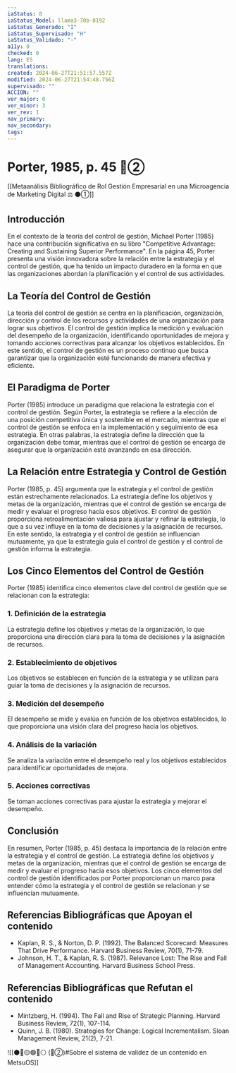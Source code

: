 ```yaml
---
iaStatus: 8
iaStatus_Model: llama3-70b-8192
iaStatus_Generado: "I"
iaStatus_Supervisado: "H"
iaStatus_Validado: "-"
a11y: 0
checked: 0
lang: ES
translations: 
created: 2024-06-27T21:51:57.557Z
modified: 2024-06-27T21:54:48.756Z
supervisado: ""
ACCION: ""
ver_major: 0
ver_minor: 3
ver_rev: 1
nav_primary: 
nav_secondary: 
tags:
---
```

# Porter, 1985, p. 45 🔴②

[[Metaanálisis Bibliográfico de Rol Gestión Empresarial en una Microagencia de Marketing Digital ⚖️ ⚫①]]

## Introducción

En el contexto de la teoría del control de gestión, Michael Porter (1985) hace una contribución significativa en su libro "Competitive Advantage: Creating and Sustaining Superior Performance". En la página 45, Porter presenta una visión innovadora sobre la relación entre la estrategia y el control de gestión, que ha tenido un impacto duradero en la forma en que las organizaciones abordan la planificación y el control de sus actividades.

## La Teoría del Control de Gestión

La teoría del control de gestión se centra en la planificación, organización, dirección y control de los recursos y actividades de una organización para lograr sus objetivos. El control de gestión implica la medición y evaluación del desempeño de la organización, identificando oportunidades de mejora y tomando acciones correctivas para alcanzar los objetivos establecidos. En este sentido, el control de gestión es un proceso continuo que busca garantizar que la organización esté funcionando de manera efectiva y eficiente.

## El Paradigma de Porter

Porter (1985) introduce un paradigma que relaciona la estrategia con el control de gestión. Según Porter, la estrategia se refiere a la elección de una posición competitiva única y sostenible en el mercado, mientras que el control de gestión se enfoca en la implementación y seguimiento de esa estrategia. En otras palabras, la estrategia define la dirección que la organización debe tomar, mientras que el control de gestión se encarga de asegurar que la organización esté avanzando en esa dirección.

## La Relación entre Estrategia y Control de Gestión

Porter (1985, p. 45) argumenta que la estrategia y el control de gestión están estrechamente relacionados. La estrategia define los objetivos y metas de la organización, mientras que el control de gestión se encarga de medir y evaluar el progreso hacia esos objetivos. El control de gestión proporciona retroalimentación valiosa para ajustar y refinar la estrategia, lo que a su vez influye en la toma de decisiones y la asignación de recursos. En este sentido, la estrategia y el control de gestión se influencian mutuamente, ya que la estrategia guía el control de gestión y el control de gestión informa la estrategia.

## Los Cinco Elementos del Control de Gestión

Porter (1985) identifica cinco elementos clave del control de gestión que se relacionan con la estrategia:

### 1. Definición de la estrategia

La estrategia define los objetivos y metas de la organización, lo que proporciona una dirección clara para la toma de decisiones y la asignación de recursos.

### 2. Establecimiento de objetivos

Los objetivos se establecen en función de la estrategia y se utilizan para guiar la toma de decisiones y la asignación de recursos.

### 3. Medición del desempeño

El desempeño se mide y evalúa en función de los objetivos establecidos, lo que proporciona una visión clara del progreso hacia los objetivos.

### 4. Análisis de la variación

Se analiza la variación entre el desempeño real y los objetivos establecidos para identificar oportunidades de mejora.

### 5. Acciones correctivas

Se toman acciones correctivas para ajustar la estrategia y mejorar el desempeño.

## Conclusión

En resumen, Porter (1985, p. 45) destaca la importancia de la relación entre la estrategia y el control de gestión. La estrategia define los objetivos y metas de la organización, mientras que el control de gestión se encarga de medir y evaluar el progreso hacia esos objetivos. Los cinco elementos del control de gestión identificados por Porter proporcionan un marco para entender cómo la estrategia y el control de gestión se relacionan y se influencian mutuamente.

## Referencias Bibliográficas que Apoyan el contenido

* Kaplan, R. S., & Norton, D. P. (1992). The Balanced Scorecard: Measures That Drive Performance. Harvard Business Review, 70(1), 71-79.
* Johnson, H. T., & Kaplan, R. S. (1987). Relevance Lost: The Rise and Fall of Management Accounting. Harvard Business School Press.

## Referencias Bibliográficas que Refutan el contenido

* Mintzberg, H. (1994). The Fall and Rise of Strategic Planning. Harvard Business Review, 72(1), 107-114.
* Quinn, J. B. (1980). Strategies for Change: Logical Incrementalism. Sloan Management Review, 21(2), 7-21.

![[⚫🔴🟡🟢🔵⚪ (🔴②)#Sobre el sistema de validez de un contenido en MetsuOS]]